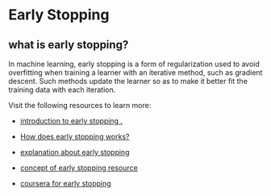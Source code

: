 # Early Stopping

## what is early stopping?
In machine learning, early stopping is a form of regularization used to avoid overfitting when training a learner with an iterative method, such as gradient descent. Such methods update the learner so as to make it better fit the training data with each iteration.

Visit the following resources to learn more:
- [introduction to early stopping .](https://towardsdatascience.com/early-stopping-a-cool-strategy-to-regularize-neural-networks-bfdeca6d722e)

- [How does early stopping works?](https://www.educative.io/answers/what-is-early-stopping)
- [explanation about early stopping](https://youtu.be/CODw8292uqE)
- [ concept of early stopping resource](https://youtu.be/YA1OdkiHJBY)
- [coursera for early stopping ](https://www.coursera.org/programs/kgcas-b-sc-ct-hby4w?currentTab=CATALOG&productId=8BJHzZD_EeiKohJBs5wRGA&productType=course&showMiniModal=true)
